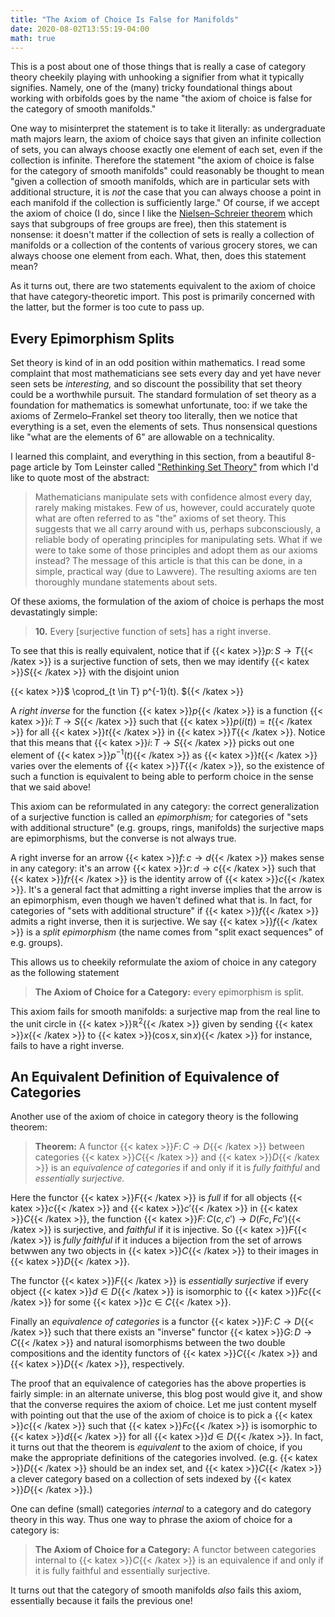 ```yaml
---
title: "The Axiom of Choice Is False for Manifolds"
date: 2020-08-02T13:55:19-04:00
math: true
---
```

This is a post about one of those things that is really a case of category theory
cheekily playing with unhooking a signifier from what it typically signifies.
Namely, one of the (many) tricky foundational things about working with orbifolds
goes by the name "the axiom of choice is false for the category of smooth manifolds."

One way to misinterpret the statement is to take it literally:
as undergraduate math majors learn, the axiom of choice says that given an infinite collection of sets,
you can always choose exactly one element of each set, even if the collection is infinite.
Therefore the statement "the axiom of choice is false for the category of smooth manifolds"
could reasonably be thought to mean "given a collection of smooth manifolds,
which are in particular sets with additional structure,
it is *not* the case that you can always choose a point in each manifold if the collection is sufficiently large."
Of course, if we accept the axiom of choice 
(I do, since I like the 
[Nielsen–Schreier theorem](https://en.wikipedia.org/wiki/Nielsen–Schreier_theorem#Axiomatic_foundations)
which says that subgroups of free groups are free), 
then this statement is nonsense: it doesn't matter if the collection of sets is really a collection of manifolds
or a collection of the contents of various grocery stores, we can always choose one element from each.
What, then, does this statement mean?

As it turns out, there are two statements equivalent to the axiom of choice that have category-theoretic import.
This post is primarily concerned with the latter, but the former is too cute to pass up.

## Every Epimorphism Splits

Set theory is kind of in an odd position within mathematics.
I read some complaint that most mathematicians see sets every day
and yet have never seen sets be *interesting,* 
and so discount the possibility that set theory could be a worthwhile pursuit.
The standard formulation of set theory as a foundation for mathematics is somewhat unfortunate, too:
if we take the axioms of Zermelo–Frankel set theory too literally, then we notice that everything is a set,
even the elements of sets.
Thus nonsensical questions like "what are the elements of 6" are allowable on a technicality.

I learned this complaint, and everything in this section, from a beautiful 8-page article by Tom Leinster called
["Rethinking Set Theory"](https://arxiv.org/pdf/1212.6543.pdf) from which I'd like to quote most of the abstract:

> Mathematicians manipulate sets with confidence almost every day, rarely making mistakes. 
> Few of us, however, could accurately quote what are often referred to as "the" axioms of set theory. 
> This suggests that we all carry around with us, perhaps subconsciously, 
> a reliable body of operating principles for manipulating sets. 
> What if we were to take some of those principles and adopt them as our axioms instead? 
> The message of this article is that this can be done, in a simple, practical way (due to Lawvere). 
> The resulting axioms are ten thoroughly mundane statements about sets. 

Of these axioms, the formulation of the axiom of choice is perhaps the most devastatingly simple:

> **10.** Every [surjective function of sets] has a right inverse.

To see that this is really equivalent, notice that if {{< katex >}}$p\colon S \to T${{< /katex >}} is a surjective function of sets,
then we may identify {{< katex >}}$S${{< /katex >}} with the disjoint union

{{< katex >}}$ \coprod_{t \in T} p^{-1}(t). ${{< /katex >}}

A *right inverse* for the function {{< katex >}}$p${{< /katex >}} is a function {{< katex >}}$i \colon T \to S${{< /katex >}}
such that {{< katex >}}$p(i(t)) = t${{< /katex >}} for all {{< katex >}}$t${{< /katex >}} in {{< katex >}}$T${{< /katex >}}.
Notice that this means that {{< katex >}}$i\colon T \to S${{< /katex >}} picks out one element of {{< katex >}}$p^{-1}(t)${{< /katex >}} as {{< katex >}}$t${{< /katex >}}
varies over the elements of {{< katex >}}$T${{< /katex >}},
so the existence of such a function is equivalent to being able to perform choice in the sense that we said above!

This axiom can be reformulated in any category:
the correct generalization of a surjective function is called an *epimorphism;*
for categories of "sets with additional structure" (e.g. groups, rings, manifolds) the surjective maps 
are epimorphisms, but the converse is not always true.

A right inverse for an arrow {{< katex >}}$f\colon c \to d${{< /katex >}} makes sense in any category:
it's an arrow {{< katex >}}$r \colon d \to c${{< /katex >}} such that {{< katex >}}$fr${{< /katex >}} is the identity arrow of {{< katex >}}$c${{< /katex >}}.
It's a general fact that admitting a right inverse implies that the arrow is an epimorphism,
even though we haven't defined what that is.
In fact, for categories of "sets with additional structure" if {{< katex >}}$f${{< /katex >}} admits a right inverse,
then it is surjective.
We say {{< katex >}}$f${{< /katex >}} is a *split epimorphism* (the name comes from "split exact sequences" of e.g. groups).

This allows us to cheekily reformulate the axiom of choice in any category as the following statement

> **The Axiom of Choice for a Category:** every epimorphism is split.

This axiom fails for smooth manifolds:
a surjective map from the real line to the unit circle in {{< katex >}}$\mathbb R^2${{< /katex >}} given by sending {{< katex >}}$x${{< /katex >}}
to {{< katex >}}$(\cos x,\sin x)${{< /katex >}} for instance, fails to have a right inverse.

## An Equivalent Definition of Equivalence of Categories

Another use of the axiom of choice in category theory is the following theorem:

> **Theorem:** A functor {{< katex >}}$F\colon C \to D${{< /katex >}} between categories {{< katex >}}$C${{< /katex >}} and {{< katex >}}$D${{< /katex >}} is an *equivalence of categories*
> if and only if it is *fully faithful* and *essentially surjective.*

Here the functor {{< katex >}}$F${{< /katex >}} is *full* if for all objects {{< katex >}}$c${{< /katex >}} and {{< katex >}}$c'${{< /katex >}} in {{< katex >}}$C${{< /katex >}}, the function
{{< katex >}}$F\colon C(c,c') \to D(Fc,Fc')${{< /katex >}} is surjective, and *faithful* if it is injective.
So {{< katex >}}$F${{< /katex >}} is *fully faithful* if it induces a bijection from the set of arrows betwwen any two objects in {{< katex >}}$C${{< /katex >}}
to their images in {{< katex >}}$D${{< /katex >}}.

The functor {{< katex >}}$F${{< /katex >}} is *essentially surjective* if every object {{< katex >}}$d \in D${{< /katex >}} is isomorphic to {{< katex >}}$Fc${{< /katex >}} for some
{{< katex >}}$c \in C${{< /katex >}}.

Finally an *equivalence of categories* is a functor {{< katex >}}$F\colon C \to D${{< /katex >}} such that there exists an "inverse"
functor {{< katex >}}$G \colon D \to C${{< /katex >}} and natural isomorphisms between the two double compositions and the
identity functors of {{< katex >}}$C${{< /katex >}} and {{< katex >}}$D${{< /katex >}}, respectively.

The proof that an equivalence of categories has the above properties is fairly simple: in an alternate universe,
this blog post would give it, and show that the converse requires the axiom of choice.
Let me just content myself with pointing out that the use of the axiom of choice is to pick
a {{< katex >}}$c${{< /katex >}} such that {{< katex >}}$Fc${{< /katex >}} is isomorphic to {{< katex >}}$d${{< /katex >}} for all {{< katex >}}$d \in D${{< /katex >}}.
In fact, it turns out that the theorem is *equivalent* to the axiom of choice,
if you make the appropriate definitions of the categories involved.
(e.g. {{< katex >}}$D${{< /katex >}} should be an index set, and {{< katex >}}$C${{< /katex >}} a clever category based on a collection
of sets indexed by {{< katex >}}$D${{< /katex >}}.)

One can define (small) categories *internal* to a category and 
do category theory in this way. Thus one way to phrase the axiom of choice for a category is:

> **The Axiom of Choice for a Category:** A functor between categories internal to {{< katex >}}$C${{< /katex >}}
> is an equivalence if and only if it is fully faithful and essentially surjective.

It turns out that the category of smooth manifolds *also* fails this axiom,
essentially because it fails the previous one!
